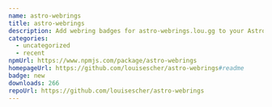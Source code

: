 ```yaml
---
name: astro-webrings
title: astro-webrings
description: Add webring badges for astro-webrings.lou.gg to your Astro site with ease!
categories:
  - uncategorized
  - recent
npmUrl: https://www.npmjs.com/package/astro-webrings
homepageUrl: https://github.com/louisescher/astro-webrings#readme
badge: new
downloads: 266
repoUrl: https://github.com/louisescher/astro-webrings
---
```

